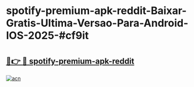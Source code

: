 # spotify-premium-apk-reddit-Baixar-Gratis-Ultima-Versao-Para-Android-IOS-2025-#cf9it

# <h2><a href="https://ainizakaria.my?title=spotify-premium-apk-reddit&ref=24M">🔗👉 🔴 spotify-premium-apk-reddit</a></h2>

[![acn](https://github.com/user-attachments/assets/0f9c940e-d8b0-45ae-aac7-cd30a18b3e1c)](https://ainizakaria.my?title=spotify-premium-apk-reddit&ref=24M)

